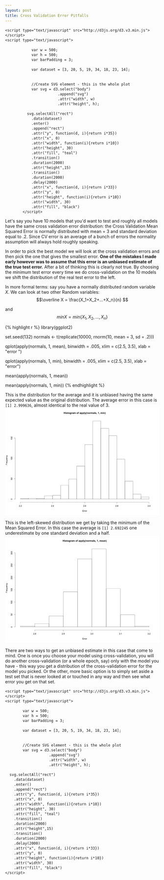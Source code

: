 ```yaml
---
layout: post
title: Cross Validation Error Pitfalls
---
```



<div id="example"></div>

	<script type="text/javascript" src="http://d3js.org/d3.v3.min.js"></script>
	<script type="text/javascript">
	
				var w = 500;
				var h = 500;
				var barPadding = 3;
				
				var dataset = [3, 20, 5, 19, 34, 18, 23, 14];
	          
	          
				//Create SVG element - this is the whole plot
				var svg = d3.select("body")
							.append("svg")
							.attr("width", w)
							.attr("height", h);
	          
	          svg.selectAll("rect")
	            .data(dataset)
	            .enter()
	            .append("rect")
	            .attr("y", function(d, i){return i*35})
	            .attr("x", 0)
	            .attr("width", function(i){return i*10})
	            .attr("height", 30)
	            .attr("fill", "teal")
	            .transition()
	            .duration(2000)
	            .attr("height",15)
	            .transition()
	            .duration(2000)
	            .delay(2000)
	            .attr("x", function(d, i){return i*33})
	            .attr("y", 0)
	            .attr("height", function(i){return i*10})
	            .attr("width", 30)
	            .attr("fill", "black")
	        </script>


Let's say you have 10 models that you'd want to test and roughly all models have the same cross validation error distribution: the Cross Validation Mean Squared Error is normally distributed with mean = 3 and standard deviation equal to .2. Since CV error is an average of a bunch of errors the normality assumption will always hold roughly speaking.   

In order to pick the best model we will look at the cross validation errors and then pick the one that gives the smallest error. **One of the mistakes I made early however was to assume that this error is an unbiased estimate of the true test error.** After a bit of thinking this is clearly not true. By choosing the minimum test error every time we do cross-validation on the 10 models we shift the distribution of the real test error to the left. 

In more formal terms: say you have a normally distributed random variable $X$. We can look at two other Random variables: 
$$\overline X = \frac{X_1+X_2+...+X_n}{n} $$

and $$ minX = min\{X_1, X_2, ..., X_n\} $$


{% highlight r %}
library(ggplot2)

set.seed(132)
normals <- t(replicate(10000, rnorm(10, mean = 3, sd = .2)))

qplot(apply(normals, 1, mean), binwidth = .005, xlim = c(2.5, 3.5), 
      xlab = "error ")

qplot(apply(normals, 1, min), binwidth = .005, xlim = c(2.5, 3.5),
      xlab = "error")

mean(apply(normals, 1, mean))

mean(apply(normals, 1, min))
{% endhighlight %}

This is the distribution for the average and it is unbiased having the same expected value as the original distribution. The average error in this case is `[1] 2.999636`, almost identical to the real value of 3.
![](/img/CVerror1.png)

This is the left-skewed distribution we get by taking the minimum of the Mean Squared Error. In this case the average is `[1] 2.692245` one underestimate by one standard deviation and a half.
![](/img/cverror2.png)

There are two ways to get an unbiased estimate in this case that come to mind. One is once you choose your model using cross-validation, you will do another cross-validation (or a whole epoch, say) only with the model you have - this way you get a distribution of the cross-validation error for the model you picked. Or the other, more basic option is to simply set aside a test set that is never looked at or touched in any way and then see what error you get on that set.




<div id="example"></div>

	<script type="text/javascript" src="http://d3js.org/d3.v3.min.js"></script>
	<script type="text/javascript">
	
			var w = 500;
			var h = 500;
			var barPadding = 3;
			
			var dataset = [3, 20, 5, 19, 34, 18, 23, 14];
	  
	  
			//Create SVG element - this is the whole plot
			var svg = d3.select("body")
						.append("svg")
						.attr("width", w)
						.attr("height", h);
	  
	  svg.selectAll("rect")
	    .data(dataset)
	    .enter()
	    .append("rect")
	    .attr("y", function(d, i){return i*35})
	    .attr("x", 0)
	    .attr("width", function(i){return i*10})
	    .attr("height", 30)
	    .attr("fill", "teal")
	    .transition()
	    .duration(2000)
	    .attr("height",15)
	    .transition()
	    .duration(2000)
	    .delay(2000)
	    .attr("x", function(d, i){return i*33})
	    .attr("y", 0)
	    .attr("height", function(i){return i*10})
	    .attr("width", 30)
	    .attr("fill", "black")
	</script>




